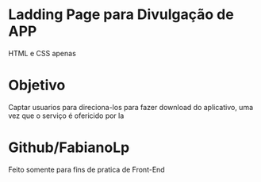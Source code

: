 # Ladding Page para Divulgação de APP 
 
 HTML e CSS apenas 

# Objetivo 

Captar usuarios para direciona-los para fazer download do aplicativo, uma vez que o serviço é ofericido por la

# Github/FabianoLp

Feito somente para fins de pratica de Front-End

